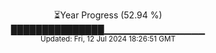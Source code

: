 <p align="center">
⏳Year Progress (52.94 %) <br>
███████████████▁▁▁▁▁▁▁▁▁▁▁▁▁▁▁ <br>
<sub>Updated: Fri, 12 Jul 2024 18:26:51 GMT</sub>
</p>

